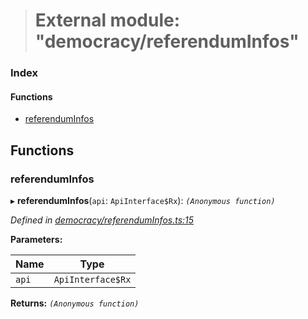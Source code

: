 > # External module: "democracy/referendumInfos"

### Index

#### Functions

* [referendumInfos](_democracy_referenduminfos_.md#referenduminfos)

## Functions

###  referendumInfos

▸ **referendumInfos**(`api`: `ApiInterface$Rx`): *`(Anonymous function)`*

*Defined in [democracy/referendumInfos.ts:15](https://github.com/polkadot-js/api/blob/6b0ad95/packages/api-derive/src/democracy/referendumInfos.ts#L15)*

**Parameters:**

Name | Type |
------ | ------ |
`api` | `ApiInterface$Rx` |

**Returns:** *`(Anonymous function)`*